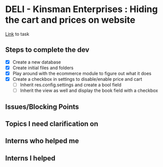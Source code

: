 # DELI - Kinsman Enterprises : Hiding the cart and prices on website
[Link](https://www.odoo.com/web#id=3364473&menu_id=4720&cids=3&action=4665&active_id=3364436&model=project.task&view_type=form) to task

## Steps to complete the dev
- [X] Create a new database
- [X] Create initial files and folders
- [X] Play around with the ecommerce module to figure out what it does
- [X] Create a checkbox in settings to disable/enable price and cart
    - [ ] Inherit res.config.settings and create a bool field 
    - [ ] Inherit the view as well and display the book field with a checkbox

## Issues/Blocking Points

## Topics I need clarification on
      
## Interns who helped me

## Interns I helped